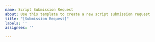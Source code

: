 ```yaml
---
name: Script Submission Request
about: Use this template to create a new script submission request
title: "[Submission Request]"
labels: ''
assignees: ''

---
```




